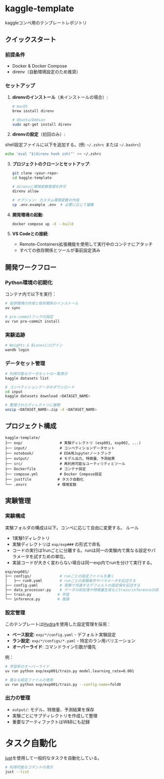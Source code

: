 # kaggle-template
kaggleコンペ用のテンプレートレポジトリ

## クイックスタート

### 前提条件

- Docker & Docker Compose
- direnv（自動環境設定のため推奨）

### セットアップ

1. **direnvのインストール**（未インストールの場合）:

   ```bash
   # macOS
   brew install direnv
   
   # Ubuntu/Debian
   sudo apt-get install direnv
   ```

2. **direnvの設定**（初回のみ）:

shell設定ファイルに以下を追加する。(例: `~/.zshrc` または `~/.bashrc`)
   ```bash
echo 'eval "$(direnv hook zsh)"' >> ~/.zshrc
   ```

3. **プロジェクトのクローンとセットアップ**:

   ```bash
   git clone <your-repo>
   cd kaggle-template
   
   # direnvに環境変数管理を許可
   direnv allow
   
   # オプション: カスタム環境変数の作成
   cp .env.example .env  # 必要に応じて編集
   ```

4. **開発環境の起動**:

   ```bash
   docker compose up -d --build
   ```

5. **VS Codeとの接続**:
   - Remote-Containers拡張機能を使用して実行中のコンテナにアタッチ
   - すべての依存関係とツールが事前設定済み

## 開発ワークフロー

### Python環境の初期化

コンテナ内で以下を実行：

```bash
# 仮想環境の作成と依存関係のインストール
uv sync

# pre-commitフックの設定
uv run pre-commit install
```

### 実験追跡

```bash
# Weights & Biasesにログイン
wandb login
```

### データセット管理

```bash
# 利用可能なデータセットの一覧表示
kaggle datasets list

# コンペティションデータのダウンロード
cd input
kaggle datasets download <DATASET_NAME>

# 整理されたディレクトリに展開
unzip <DATASET_NAME>.zip -d <DATASET_NAME>
```

## プロジェクト構成

```
kaggle-template/
├── exp/                 # 実験ディレクトリ (exp001, exp002, ...)
├── input/               # コンペティションデータセット
├── notebook/            # EDA用Jupyterノートブック
├── output/              # モデル出力、特徴量、予測結果
├── src/                 # 再利用可能なユーティリティとツール
├── Dockerfile           # コンテナ設定
├── compose.yml          # Docker Compose設定
├── justfile            # タスク自動化
└── .envrc              # 環境変数
```

## 実験管理

### 実験構成

実験フォルダの構成は以下。コンペに応じて自由に変更する。
ルール
- 1実験1ディレクトリ
- 実験ディレクトリは `exp/exp###` の形式で命名
- コードの実行は1runごとに分離する。runは同一の実験内で異なる設定やパラメータを試すための単位。
- 実装コードが大きく変わらない場合は同一exp内でrunを分けて実行する。

```bash
exp/exp001/
├── configs/             # runごとの設定ファイルを置く
│   ├── run0.yaml        # runごとの実験条件やパラメータを記述する
├── config.yaml          # 実験で共通するデフォルトの設定値を記述する
├── data_processor.py    # データの前処理や特徴量生成などtrain/inferenceの前に実施しておくと良い処理を行う
├── train.py            # 学習
└── inference.py        # 推論
```

### 設定管理

このテンプレートは[Hydra](https://hydra.cc/)を使用した設定管理を採用：

- **ベース設定**: `exp/*/config.yaml` - デフォルト実験設定
- **ラン設定**: `exp/*/configs/*.yaml` - 特定のラン用バリエーション
- **オーバーライド**: コマンドライン引数が優先

例：

```bash
# 学習率のオーバーライド
uv run python exp/exp001/train.py model.learning_rate=0.001

# 異なる設定ファイルの使用
uv run python exp/exp001/train.py --config-name=fold0
```

### 出力の管理

- `output/`: モデル、特徴量、予測結果を保存
- 実験ごとにサブディレクトリを作成して整理
- 重要なアーティファクトはW&Bにも記録

# タスク自動化

[just](https://github.com/casey/just)を使用して一般的なタスクを自動化している。

```bash
# 利用可能なコマンドの表示
just --list
```
